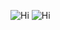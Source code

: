 ![Hi](https://github-readme-stats.vercel.app/api?username=tsparksh)
![Hi](https://github-readme-stats.vercel.app/api/top-langs/?username=tsparksh)

